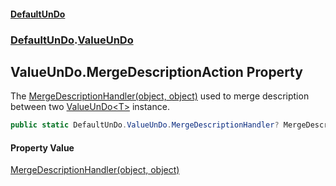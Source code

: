 #### [DefaultUnDo](../../index.md 'index')
### [DefaultUnDo](../../index.md#DefaultUnDo 'DefaultUnDo').[ValueUnDo](index.md 'DefaultUnDo\.ValueUnDo')

## ValueUnDo\.MergeDescriptionAction Property

The [MergeDescriptionHandler\(object, object\)](MergeDescriptionHandler(object,object)/index.md 'DefaultUnDo\.ValueUnDo\.MergeDescriptionHandler\(object, object\)') used to merge description between two [ValueUnDo&lt;T&gt;](../ValueUnDo_T_/index.md 'DefaultUnDo\.ValueUnDo\<T\>') instance\.

```csharp
public static DefaultUnDo.ValueUnDo.MergeDescriptionHandler? MergeDescriptionAction { get; set; }
```

#### Property Value
[MergeDescriptionHandler\(object, object\)](MergeDescriptionHandler(object,object)/index.md 'DefaultUnDo\.ValueUnDo\.MergeDescriptionHandler\(object, object\)')